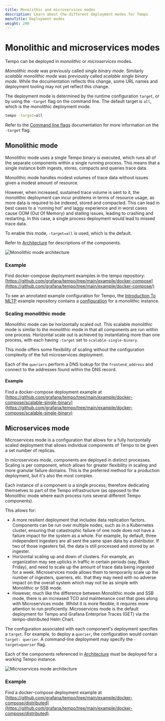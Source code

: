 ```yaml
---
title: Monolithic and microservices modes
description: Learn about the different deployment modes for Tempo
menuTitle: Deployment modes
weight: 200
---
```


# Monolithic and microservices modes

Tempo can be deployed in _monolithic_ or _microservices_ modes.

_Monolithic mode_ was previously called _single binary mode_. Similarly _scalable monolithic mode_ was previously called _scalable single binary mode_.
While the documentation reflects this change, some URL names and deployment tooling may not yet reflect this change.

The deployment mode is determined by the runtime configuration `target`, or
by using the `-target` flag on the command line. The default target is `all`,
which is the monolithic deployment mode.

```bash
tempo -target=all
```

Refer to the [Command line flags](../../command-line-flags/) documentation for more information on the `-target` flag.

## Monolithic mode

Monolithic mode uses a single Tempo binary is executed, which runs all of the separate components within a single running process.
This means that a single instance both ingests, stores, compacts and queries trace data.

Monolithic mode handles modest volumes of trace data without issues given a modest amount of resource.

However, when increased, sustained trace volume is sent to it, the monolithic deployment can incur problems in terms of resource usage, as more data is required to be indexed, stored and compacted.
This can lead in best cases to a 'running hot' and laggy experience and in worst cases cause OOM (Out Of Memory) and stalling issues, leading to crashing and restarting.
In this case, a single process deployment would lead to missed trace data.

To enable this mode, `-target=all` is used, which is the default.

Refer to [Architecture](/docs/tempo/<TEMPO_VERSION>/introduction/architecture/) for descriptions of the components.

![Monolithic mode architecture](/media/docs/tempo/architecture/tempo-TempoSingleBinary-arch.png)

### Example

Find docker-compose deployment examples in the tempo repository: [https://github.com/grafana/tempo/tree/main/example/docker-compose](https://github.com/grafana/tempo/tree/main/example/docker-compose/)

To see an annotated example configuration for Tempo, the [Introduction To MLTP](https://github.com/grafana/intro-to-mltp) example repository contains a [configuration](https://github.com/grafana/intro-to-mltp/blob/main/tempo/tempo.yaml) for a monolithic instance.

### Scaling monolithic mode

Monolithic mode can be horizontally scaled out.
This scalable monolithic mode is similar to the monolithic mode in that all components are run within one process.
Horizontal scale out is achieved by instantiating more than one process, with each having `-target` set to `scalable-single-binary`.

This mode offers some flexibility of scaling without the configuration complexity of the full
microservices deployment.

Each of the `queriers` perform a DNS lookup for the `frontend_address` and connect to the addresses found within the DNS record.

#### Example

Find a docker-compose deployment example at [https://github.com/grafana/tempo/tree/main/example/docker-compose/scalable-single-binary](https://github.com/grafana/tempo/tree/main/example/docker-compose/scalable-single-binary)

## Microservices mode

Microservices mode is a configuration that allows for a fully horizontally scaled deployment that allows individual components of Tempo to be given a set number of replicas.

In microservices mode, components are deployed in distinct processes.
Scaling is per component, which allows for greater flexibility in scaling and more
granular failure domains. This is the preferred method for a production
deployment, but it's also the most complex.

Each instance of a component is a single process, therefore dedicating themselves to part of the Tempo infrastructure (as opposed to the Monolithic mode where each process runs several different Tempo components).

This allows for:

- A more resilient deployment that includes data replication factors. Components can be run over multiple nodes, such as in a Kubernetes cluster, ensuring that catastrophic failure of one node does not have a failure impact for the system as a whole. For example, by default, three independent ingesters are all sent the same span data by a distributor. If two of those ingesters fail, the data is still processed and stored by an ingester.
- Horizontal scaling up and down of clusters. For example, an organization may see upticks in traffic in certain periods (say, Black Friday), and need to scale up the amount of trace data being ingested for a week. Microservices mode allows them to temporarily scale up the number of ingesters, queriers, etc. that they may need with no adverse impact on the overall system which may not be as simple with Monolithic or SSB mode.
- However, much like the difference between Monolithic mode and SSB mode, there is an increased TCO and maintenance cost that goes along with Microservices mode. Whilst it is more flexible, it requires more attention to run proficiently. Microservices mode is the default deployment for Tempo and Grafana Enterprise Traces (GET) via the tempo-distributed Helm Chart.

The configuration associated with each component's deployment specifies a
`target`. For example, to deploy a `querier`, the configuration would contain
`target: querier`. A command-line deployment may specify the `-target=querier`
flag.

Each of the components referenced in [Architecture](/docs/tempo/<TEMPO_VERSION>/introduction/architecture/) must be deployed for a working Tempo instance.

![Microservices mode architecture](/media/docs/tempo/architecture/tempo-TempoMicroservices-arch.png)

### Example

Find a docker-compose deployment example at [https://github.com/grafana/tempo/tree/main/example/docker-compose/distributed](https://github.com/grafana/tempo/tree/main/example/docker-compose/distributed).

